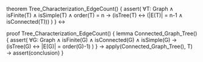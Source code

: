 theorem Tree_Characterization_EdgeCount() {
  assert(
    ∀T: Graph ∧ isFinite(T) ∧ isSimple(T) ∧ order(T) = n →
    (isTree(T) ↔ (|E(T)| = n-1 ∧ isConnected(T)))
  )
} ↔

proof Tree_Characterization_EdgeCount() {
  lemma Connected_Graph_Tree() {
    assert(
      ∀G: Graph ∧ isFinite(G) ∧ isConnected(G) ∧ isSimple(G) →
      (isTree(G) ↔ |E(G)| = order(G)-1)
    )
  } →
  apply(Connected_Graph_Tree(), T) →
  assert(conclusion)
}
